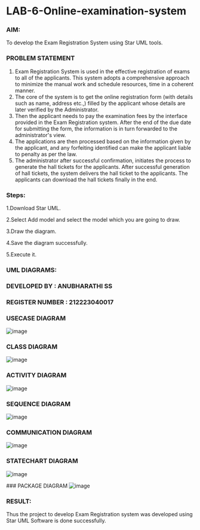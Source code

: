 # LAB-6-Online-examination-system
### AIM:
To develop the Exam Registration System using Star UML tools.
### PROBLEM STATEMENT
1. Exam Registration System is used in the effective registration of exams to all of the
applicants. This system adopts a comprehensive approach to minimize the manual work and
schedule resources, time in a coherent manner.
2. The core of the system is to get the online registration form (with details such as name,
address etc.,) filled by the applicant whose details are later verified by the Administrator.
3. Then the applicant needs to pay the examination fees by the interface provided in the
Exam Registration system. After the end of the due date for submitting the form, the
information is in turn forwarded to the administrator's view.
4. The applications are then processed based on the information given by the applicant,
and any forfeiting identified can make the applicant liable to penalty as per the law.
5. The administrator after successful confirmation, initiates the process to generate the
hall tickets for the applicants. After successful generation of hall tickets, the system delivers
the hall ticket to the applicants. The applicants can download the hall tickets finally in the end.
### Steps:
1.Download Star UML.

2.Select Add model and select the model which you are going to draw.

3.Draw the diagram.

4.Save the diagram successfully.

5.Execute it.
### UML DIAGRAMS:
### DEVELOPED BY : ANUBHARATHI SS
### REGISTER NUMBER : 212223040017
### USECASE DIAGRAM
![image](https://github.com/23012653/LAB-6-Online-examination-system/assets/150777517/ee14c4b0-457f-43f4-aa1f-199c23457497)

### CLASS DIAGRAM
![image](https://github.com/23012653/LAB-6-Online-examination-system/assets/150777517/0f8b1078-3755-4bc3-87cc-e710686056d9)

### ACTIVITY DIAGRAM
![image](https://github.com/23012653/LAB-6-Online-examination-system/assets/150777517/014fa996-7053-448b-9048-721b2a8becc6)

### SEQUENCE DIAGRAM
![image](https://github.com/23012653/LAB-6-Online-examination-system/assets/150777517/ef440bdc-19f5-4102-9e27-6cddd0baa549)

### COMMUNICATION DIAGRAM
![image](https://github.com/23012653/LAB-6-Online-examination-system/assets/150777517/b8c99048-e63d-47fe-ab8d-25874b7bdb12)

### STATECHART DIAGRAM
![image](https://github.com/23012653/LAB-6-Online-examination-system/assets/150777517/aaeae736-4e79-45a3-8e9e-fe5a21686d09)

### PACKAGE DIAGRAM
![image](https://github.com/23012653/LAB-6-Online-examination-system/assets/150777517/8852e3eb-8cac-4c2f-b192-07b52dd4f031)



### RESULT:
Thus the project to develop Exam Registration system was developed using Star UML
Software is done successfully.
